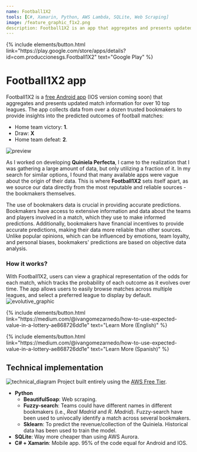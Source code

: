 ```yaml
---
name: Football1X2
tools: [C#, Xamarin, Python, AWS Lambda, SQLite, Web Scraping]
image: /feature_graphic_f1x2.png
description: Football1X2 is an app that aggregates and presents updated match information for over 10 top leagues. The app collects data from over a dozen trusted bookmakers to provide insights into the predicted outcomes of football matches.
---
```


<p class="text-left">
{% include elements/button.html link="https://play.google.com/store/apps/details?id=com.produccionesgs.Football1X2" text="Google Play" %}
</p>

# Football1X2 app
Football1X2 is a [free Android app](https://play.google.com/store/apps/details?id=com.produccionesgs.Football1X2) (IOS version coming soon) that aggregates and presents updated match information for over 10 top leagues. The app collects data from over a dozen trusted bookmakers to provide insights into the predicted outcomes of football matches:
- Home team victory: **1**.
- Draw: **X**
- Home team defeat: **2**.

![preview](/feature_graphic_f1x2.png)


As I worked on developing **Quiniela Perfecta**, I came to the realization that I was gathering a large amount of data, but only utilizing a fraction of it. In my search for similar options, I found that many available apps were vague about the origin of their data. This is where **Football1X2** sets itself apart, as we source our data directly from the most reputable and reliable sources - the bookmakers themselves.


The use of bookmakers data is crucial in providing accurate predictions. Bookmakers have access to extensive information and data about the teams and players involved in a match, which they use to make informed predictions. Additionally, bookmakers have financial incentives to provide accurate predictions, making their data more reliable than other sources. Unlike popular opinions, which can be influenced by emotions, team loyalty, and personal biases, bookmakers' predictions are based on objective data analysis.

### How it works?

With Football1X2, users can view a graphical representation of the odds for each match, which tracks the probability of each outcome as it evolves over time. The app allows users to easily browse matches across multiple leagues, and select a preferred league to display by default.
![evolutive_graphic](/f1x2_evolutive.jpeg)

<p class="text-center">
{% include elements/button.html link="https://medium.com/@ivangomezarnedo/how-to-use-expected-value-in-a-lottery-ae868726dd1e" text="Learn More (English)" %}
</p>
<p class="text-center">
{% include elements/button.html link="https://medium.com/@ivangomezarnedo/how-to-use-expected-value-in-a-lottery-ae868726dd1e" text="Learn More (Spanish)" %}
</p>


## Technical implementation

![technical_diagram](/Lambda-telegram-scraping-s3.jpg)
Project built entirely using the [AWS Free Tier](https://aws.amazon.com/free/).
- **Python**
  - **BeautifulSoap**: Web scraping.
  - **Fuzzy-search**: Teams could have different names in different bookmakers (i.e., *Real Madrid* and *R. Madrid*). Fuzzy-search have been used to univocally identify a match across several bookmakers.
  - **Sklearn**: To predict the revenue/collection of the Quiniela. Historical data has been used to train the model. 
- **SQLite**: Way more cheaper than using AWS Aurora. 
- **C# + Xamarin**: Mobile app. 95% of the code equal for Android and IOS. 